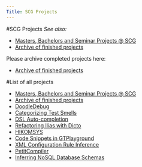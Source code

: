 ```yaml
---
Title: SCG Projects
---
```

#SCG Projects
*See also:*

-  [Masters, Bachelors and Seminar Projects @ SCG](%base_url%/wiki/projects/mastersbachelorsprojects)
-  [Archive of finished projects](%base_url%/wiki/projects/archive)

Please archive completed projects here:

-  [Archive of finished projects](%base_url%/wiki/projects/archive)

#List of all projects
- [Masters, Bachelors and Seminar Projects @ SCG](projects/mastersbachelorsprojects)
- [Archive of finished projects](projects/archive)
- [DoodleDebug](projects/DoodleDebug)
- [Categorizing Test Smells](projects/Categorizing-Test-Smells)
- [DSL Auto-completion](projects/DSL-autocompletion)
- [Refactoring Ilias with Dicto](projects/Refactoring-Ilias-with-Dicto)
- [HIKOMSYS](projects/HIK-MSY)
- [Code Snippets in GTPlayground](projects/Snippets-GTPlayground)
- [XML Configuration Rule Inference](projects/XMLRuleInference)
- [PetitCompiler](projects/PetitCompiler)
- [Inferring NoSQL Database Schemas](projects/InferringNoSQL-Database-Schemas)

